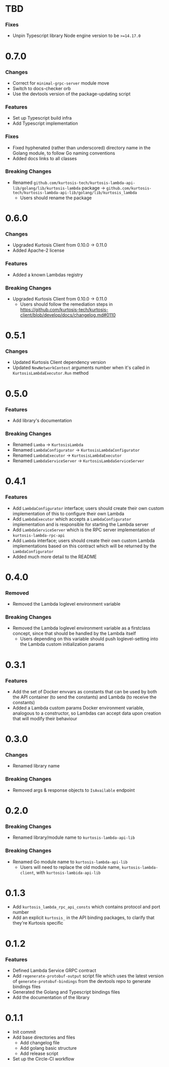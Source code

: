 # TBD
### Fixes
* Unpin Typescript library Node engine version to be `>=14.17.0`

# 0.7.0
### Changes
* Correct for `minimal-grpc-server` module move
* Switch to docs-checker orb
* Use the devtools version of the package-updating script

### Features
* Set up Typescript build infra
* Add Typescript implementation

### Fixes
* Fixed hyphenated (rather than underscored) directory name in the Golang module, to follow Go naming conventions
* Added docs links to all classes

### Breaking Changes
* Renamed `github.com/kurtosis-tech/kurtosis-lambda-api-lib/golang/lib/kurtosis-lambda` package -> `github.com/kurtosis-tech/kurtosis-lambda-api-lib/golang/lib/kurtosis_lambda`
    * Users should rename the package

# 0.6.0
### Changes
* Upgraded Kurtosis Client from 0.10.0 -> 0.11.0
* Added Apache-2 license

### Features
* Added a known Lambdas registry

### Breaking Changes
* Upgraded Kurtosis Client from 0.10.0 -> 0.11.0
    * Users should follow the remediation steps in https://github.com/kurtosis-tech/kurtosis-client/blob/develop/docs/changelog.md#0110 

# 0.5.1
### Changes
* Updated Kurtosis Client dependency version
* Updated `NewNetworkContext` arguments number when it's called in `KurtosisLambdaExecutor.Run` method

# 0.5.0

### Features
* Add library's documentation

### Breaking Changes
* Renamed `Lamba` -> `KurtosisLambda`
* Renamed `LambdaConfigurator` -> `KurtosisLambdaConfigurator`
* Renamed `LambdaExecutor` -> `KurtosisLambdaExecutor`
* Renamed `LambdaServiceServer` -> `KurtosisLambdaServiceServer`

# 0.4.1
### Features
* Add `LambdaConfigurator` interface; users should create their own custom implementation of this to configure their own Lambda
* Add `LambdaExecutor` which accepts a `LambdaConfigurator` implementation and is responsible for starting the Lambda server
* Add `LambdaServiceServer` which is the RPC server implementation of `kurtosis-lambda-rpc-api`
* Add `Lambda` interface; users should create their own custom Lambda implementations based on this contract which will be returned by the `LambdaConfigurator`
* Added much more detail to the README

# 0.4.0
### Removed
* Removed the Lambda loglevel environment variable

### Breaking Changes
* Removed the Lambda loglevel environment variable as a firstclass concept, since that should be handled by the Lambda itself 
    * Users depending on this variable should push loglevel-setting into the Lambda custom initialization params

# 0.3.1
### Features
* Add the set of Docker envvars as constants that can be used by both the API container (to send the constants) and Lambda (to receive the constants)
* Added a Lambda custom params Docker environment variable, analogous to a constructor, so Lambdas can accept data upon creation that will modify their behaviour

# 0.3.0
### Changes
* Renamed library name

### Breaking Changes
* Removed args & response objects to `IsAvailable` endpoint

# 0.2.0
### Breaking Changes
* Renamed library/module name to `kurtosis-lambda-api-lib`

### Breaking Changes
* Renamed Go module name to `kurtosis-lambda-api-lib`
    * Users will need to replace the old module name, `kurtosis-lambda-client`, with `kurtosis-lambida-api-lib`

# 0.1.3
* Add `kurtosis_lambda_rpc_api_consts` which contains protocol and port number
* Add an explicit `kurtosis_` in the API binding packages, to clarify that they're Kurtosis specific

# 0.1.2
### Features
* Defined Lambda Service GRPC contract
* Add `regenerate-protobuf-output` script file which uses the latest version of `generate-protobuf-bindings` from the devtools repo to generate bindings files
* Generated the Golang and Typescript bindings files
* Add the documentation of the library

# 0.1.1
* Init commit
* Add base directories and files
  * Add changelog file
  * Add golang basic structure
  * Add release script
* Set up the Circle-CI workflow
